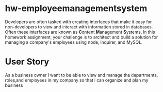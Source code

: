 # hw-employeemanagementsystem

Developers are often tasked with creating interfaces that make it easy for non-developers to view and interact with information stored in databases. Often these interfaces are known as **C**ontent **M**anagement **S**ystems. In this homework assignment, your challenge is to architect and build a solution for managing a company's employees using node, inquirer, and MySQL.

# User Story

As a business owner I want to be able to view and manage the departments, roles,and employees in my company so that I can organize and plan my business
